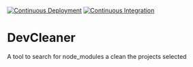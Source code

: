 [![Continuous Deployment](https://github.com/DevCleaner/devcleaner/actions/workflows/cd.yml/badge.svg)](https://github.com/DevCleaner/devcleaner/actions/workflows/cd.yml)
[![Continuous Integration](https://github.com/DevCleaner/devcleaner/actions/workflows/ci.yml/badge.svg)](https://github.com/DevCleaner/devcleaner/actions/workflows/ci.yml)

# DevCleaner
A tool to search for node_modules a clean the projects selected

